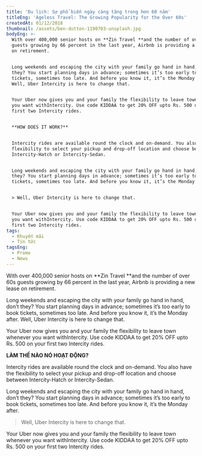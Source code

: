 ```yaml
---
title: 'Du lịch: Sự phổ biến ngày càng tăng trong hơn 60 năm'
titleEng: 'Ageless Travel: The Growing Popularity for the Over 60s'
createdAt: 01/12/2018
thumbnail: /assets/ben-dutton-1190703-unsplash.jpg
bodyEng: >-
  With over 400,000 senior hosts on **Zin Travel **and the number of over 60s
  guests growing by 66 percent in the last year, Airbnb is providing a new lease
  on retirement.


  Long weekends and escaping the city with your family go hand in hand, don’t
  they? You start planning days in advance; sometimes it’s too early to book
  tickets, sometimes too late. And before you know it, it’s the Monday after.
  Well, Uber Intercity is here to change that.


  Your Uber now gives you and your family the flexibility to leave town whenever
  you want withIntercity. Use code KIDDAA to get 20% OFF upto Rs. 500 on your
  first two Intercity rides.


  **HOW DOES IT WORK?**


  Intercity rides are available round the clock and on-demand. You also have the
  flexibility to select your pickup and drop-off location and choose between
  Intercity-Hatch or Intercity-Sedan.


  Long weekends and escaping the city with your family go hand in hand, don’t
  they? You start planning days in advance; sometimes it’s too early to book
  tickets, sometimes too late. And before you know it, it’s the Monday after.


  > Well, Uber Intercity is here to change that.


  Your Uber now gives you and your family the flexibility to leave town whenever
  you want withIntercity. Use code KIDDAA to get 20% OFF upto Rs. 500 on your
  first two Intercity rides.
tags:
  - Khuyến mãi
  - Tin tức
tagsEng:
  - Promo
  - News
---
```

With over 400,000 senior hosts on **Zin Travel **and the number of over 60s guests growing by 66 percent in the last year, Airbnb is providing a new lease on retirement.

Long weekends and escaping the city with your family go hand in hand, don’t they? You start planning days in advance; sometimes it’s too early to book tickets, sometimes too late. And before you know it, it’s the Monday after. Well, Uber Intercity is here to change that.

Your Uber now gives you and your family the flexibility to leave town whenever you want withIntercity. Use code KIDDAA to get 20% OFF upto Rs. 500 on your first two Intercity rides.

**LÀM THẾ NÀO NÓ HOẠT ĐỘNG?**

Intercity rides are available round the clock and on-demand. You also have the flexibility to select your pickup and drop-off location and choose between Intercity-Hatch or Intercity-Sedan.

Long weekends and escaping the city with your family go hand in hand, don’t they? You start planning days in advance; sometimes it’s too early to book tickets, sometimes too late. And before you know it, it’s the Monday after.

> Well, Uber Intercity is here to change that.

Your Uber now gives you and your family the flexibility to leave town whenever you want withIntercity. Use code KIDDAA to get 20% OFF upto Rs. 500 on your first two Intercity rides.
